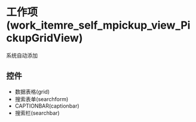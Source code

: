 # 工作项(work_itemre_self_mpickup_view_PickupGridView)  <!-- {docsify-ignore-all} -->

系统自动添加




## 控件
  * 数据表格(grid)
  * 搜索表单(searchform)
  * CAPTIONBAR(captionbar)
  * 搜索栏(searchbar)


<script>
 const { createApp } = Vue
  createApp({
    data() {
      return {
        message: '!'
      }
    }
  }).use(ElementPlus).mount('#app')
</script>